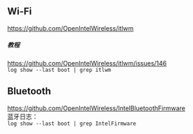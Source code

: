 ## Wi-Fi
https://github.com/OpenIntelWireless/itlwm  
##### 教程
https://github.com/OpenIntelWireless/itlwm/issues/146  
`log show --last boot | grep itlwm`


## Bluetooth  
https://github.com/OpenIntelWireless/IntelBluetoothFirmware  
蓝牙日志：   
`log show --last boot | grep IntelFirmware`  
